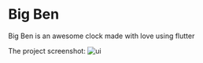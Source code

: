 # Big Ben 
 Big Ben is an awesome clock made with love using flutter
 
The project screenshot:
![ui](https://user-images.githubusercontent.com/71402528/107124587-d0c22900-68ca-11eb-8b3c-d02978cbbcfa.png)

 
